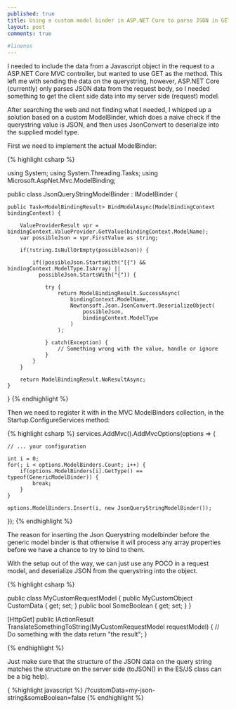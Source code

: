 ```yaml
---
published: true
title: Using a custom model binder in ASP.NET Core to parse JSON in GET request
layout: post
comments: true

#linenos
---
```

I needed to include the data from a Javascript object in the request to a ASP.NET Core MVC controller, but wanted to use GET as the method. This left me with sending the data on the querystring, however, ASP.NET Core (currently) only parses JSON data from the request body, so I needed something to get the client side data into my server side (request) model.

After searching the web and not finding what I needed, I whipped up a solution based on a custom ModelBinder, which does a naive check if the querystring value is JSON, and then uses JsonConvert to deserialize into the supplied model type.

First we need to implement the actual ModelBinder:

{% highlight csharp %}

using System;
using System.Threading.Tasks;
using Microsoft.AspNet.Mvc.ModelBinding;

public class JsonQueryStringModelBinder : IModelBinder {

	public Task<ModelBindingResult> BindModelAsync(ModelBindingContext bindingContext) {

		ValueProviderResult vpr = bindingContext.ValueProvider.GetValue(bindingContext.ModelName);
		var possibleJson = vpr.FirstValue as string;

		if(!string.IsNullOrEmpty(possibleJson)) {

			if((possibleJson.StartsWith("[{") && bindingContext.ModelType.IsArray) || 
			  possibleJson.StartsWith("{")) {

				try {
					return ModelBindingResult.SuccessAsync(
						bindingContext.ModelName,
						Newtonsoft.Json.JsonConvert.DeserializeObject(
							possibleJson,
							bindingContext.ModelType
						)
					);

				} catch(Exception) {
					// Something wrong with the value, handle or ignore
				}
			}
		}

		return ModelBindingResult.NoResultAsync;
	}
}
{% endhighlight %}

Then we need to register it with in the MVC ModelBinders collection, in the Startup.ConfigureServices method:

{% highlight csharp %}
services.AddMvc().AddMvcOptions(options => {

	// ... your configuration

	int i = 0;
	for(; i < options.ModelBinders.Count; i++) {
		if(options.ModelBinders[i].GetType() == typeof(GenericModelBinder)) {
			break;
		}
	}

	options.ModelBinders.Insert(i, new JsonQueryStringModelBinder());
});
{% endhighlight %}

The reason for inserting the Json Querystring modelbinder before the generic model binder is that otherwise it will process any array properties before we have a chance to try to bind to them.

With the setup out of the way, we can just use any POCO in a request model, and deserialize JSON from the querystring into the object.

{% highlight csharp %}

public class MyCustomRequestModel {
	public MyCustomObject CustomData { get; set; }
	public bool SomeBoolean { get; set; }
}

[HttpGet]
public IActionResult TranslateSomethingToString(MyCustomRequestModel requestModel) {
	// Do something with the data
	return "the result";
}

{% endhighlight %}

Just make sure that the structure of the JSON data on the query string matches the structure on the server side (toJSON() in the ES/JS class can be a big help).

{ %highlight javascript %}
/?customData=my-json-string&someBoolean=false
{% endhighlight %}
